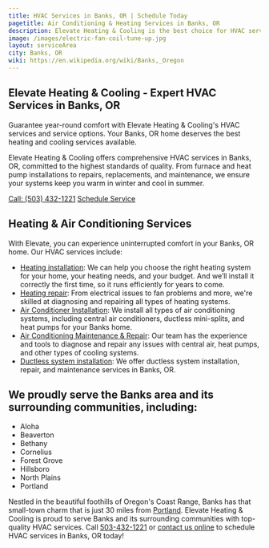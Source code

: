 ```yaml
---
title: HVAC Services in Banks, OR | Schedule Today
pagetitle: Air Conditioning & Heating Services in Banks, OR
description: Elevate Heating & Cooling is the best choice for HVAC services in Banks, OR. We offer reliable heating and cooling services to keep your home comfortable year-round.
image: /images/electric-fan-coil-tune-up.jpg
layout: serviceArea
city: Banks, OR
wiki: https://en.wikipedia.org/wiki/Banks,_Oregon
---
```


## Elevate Heating & Cooling - Expert HVAC Services in Banks, OR

Guarantee year-round comfort with Elevate Heating & Cooling's HVAC services and service options. Your Banks, OR home deserves the best heating and cooling services available.

Elevate Heating & Cooling offers comprehensive HVAC services in Banks, OR, committed to the highest standards of quality. From furnace and heat pump installations to repairs, replacements, and maintenance, we ensure your systems keep you warm in winter and cool in summer.

<a class="btn margin-inline-end-16" data-type="accent" href="tel:5034321221">Call: (503) 432-1221</a>
<a class="btn margin-block-start-16" data-type="secondary" href="https://book.elevateheating.com/web-schedule-a-service-form">Schedule Service</a>

## Heating & Air Conditioning Services

With Elevate, you can experience uninterrupted comfort in your Banks, OR home. Our HVAC services include:

- [Heating installation](../../heating-installation/): We can help you choose the right heating system for your home, your heating needs, and your budget. And we’ll install it correctly the first time, so it runs efficiently for years to come.
- [Heating repair](../../heating-repair/): From electrical issues to fan problems and more, we're skilled at diagnosing and repairing all types of heating systems.
- [Air Conditioner Installation](../../ac-installation/): We install all types of air conditioning systems, including central air conditioners, ductless mini-splits, and heat pumps for your Banks home.
- [Air Conditioning Maintenance & Repair](../../ac-repair-and-maintenance/): Our team has the experience and tools to diagnose and repair any issues with central air, heat pumps, and other types of cooling systems.
- [Ductless system installation](../../ductless-mini-split-installations/): We offer ductless system installation, repair, and maintenance services in Banks, OR.

## We proudly serve the Banks area and its surrounding communities, including:

- Aloha
- Beaverton
- Bethany
- Cornelius
- Forest Grove
- Hillsboro
- North Plains
- Portland

Nestled in the beautiful foothills of Oregon's Coast Range, Banks has that small-town charm that is just 30 miles from [Portland](../portland-or/). Elevate Heating & Cooling is proud to serve Banks and its surrounding communities with top-quality HVAC services. Call [503-432-1221](tel:5034321221) or [contact us online](../../contact-us/) to schedule HVAC services in Banks, OR today!